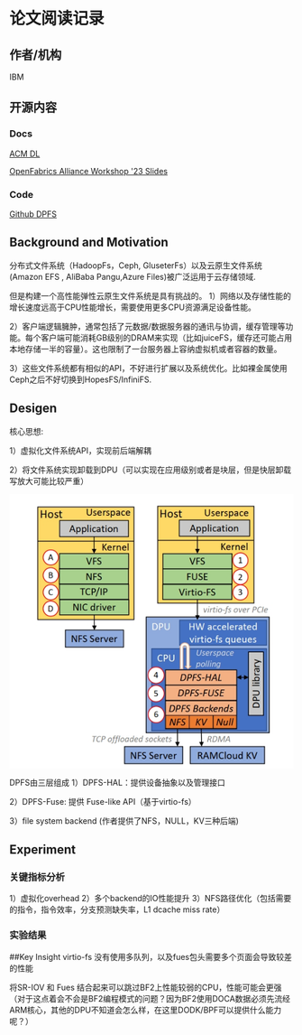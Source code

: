 # 论文阅读记录
## 作者/机构
IBM
## 开源内容
### Docs
[ACM DL](https://dl.acm.org/doi/10.1145/3579370.3594769)

[OpenFabrics Alliance Workshop '23 Slides](https://www.openfabrics.org/wp-content/uploads/2023-workshop/2023-workshop-presentations/day-3/303_PGootzen.pdf)
### Code
[Github DPFS](https://github.com/IBM/DPFS)
## Background and Motivation
分布式文件系统（HadoopFs，Ceph, GluseterFs）以及云原生文件系统(Amazon EFS , AliBaba Pangu,Azure Files)被广泛运用于云存储领域.

但是构建一个高性能弹性云原生文件系统是具有挑战的。
1）网络以及存储性能的增长速度远高于CPU性能增长，需要使用更多CPU资源满足设备性能。

2）客户端逻辑臃肿，通常包括了元数据/数据服务器的通讯与协调，缓存管理等功能。每个客户端可能消耗GB级别的DRAM来实现（比如juiceFS，缓存还可能占用本地存储一半的容量）。这也限制了一台服务器上容纳虚拟机或者容器的数量。

3）这些文件系统都有相似的API，不好进行扩展以及系统优化。比如裸金属使用Ceph之后不好切换到HopesFS/InfiniFS.

## Desigen
核心思想:

1）虚拟化文件系统API，实现前后端解耦

2）将文件系统实现卸载到DPU（可以实现在应用级别或者是块层，但是快层卸载写放大可能比较严重）

<img src="DPFS-arch.png" align = "center" width="600" /> 

DPFS由三层组成
1）DPFS-HAL：提供设备抽象以及管理接口

2）DPFS-Fuse: 提供 Fuse-like API（基于virtio-fs） 

3）file system backend (作者提供了NFS，NULL，KV三种后端)

## Experiment
### 关键指标分析
1）虚拟化overhead
2）多个backend的IO性能提升
3）NFS路径优化（包括需要的指令，指令效率，分支预测缺失率，L1 dcache miss rate）
### 实验结果

##Key Insight
virtio-fs 没有使用多队列，以及fues包头需要多个页面会导致较差的性能

将SR-IOV 和 Fues 结合起来可以跳过BF2上性能较弱的CPU，性能可能会更强（对于这点着会不会是BF2编程模式的问题？因为BF2使用DOCA数据必须先流经ARM核心，其他的DPU不知道会怎么样，在这里DODK/BPF可以提供什么能力呢？）

